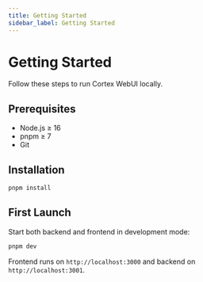 ```yaml
---
title: Getting Started
sidebar_label: Getting Started
---
```


# Getting Started

Follow these steps to run Cortex WebUI locally.

## Prerequisites

- Node.js ≥ 16
- pnpm ≥ 7
- Git

## Installation

```bash
pnpm install
```

## First Launch

Start both backend and frontend in development mode:

```bash
pnpm dev
```

Frontend runs on `http://localhost:3000` and backend on `http://localhost:3001`.
